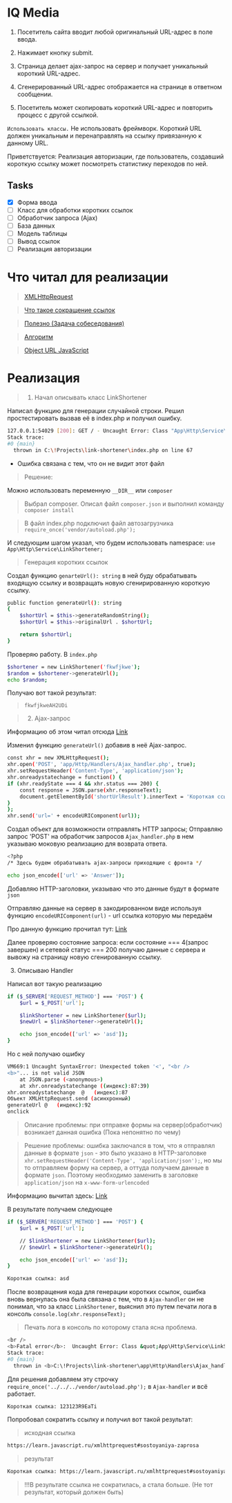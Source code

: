 # IQ Media

1. Посетитель сайта вводит любой оригинальный URL-адрес в поле ввода.
2. Нажимает кнопку submit.

3. Страница делает ajax-запрос на сервер и получает уникальный короткий URL-адрес.
4. Сгенерированный URL-адрес отображается на странице в ответном сообщении.
5. Посетитель может скопировать короткий URL-адрес и повторить процесс с другой ссылкой.

`Использовать классы.` Не использовать фреймворк.
Короткий URL должен уникальным и перенаправлять на ссылку привязанную к данному URL.

Приветствуется:
Реализация авторизации, где пользователь, создавший короткую ссылку может посмотреть статистику переходов по ней.

## Tasks

- [x] Форма ввода
- [ ] Класс для обработки коротких ссылок
- [ ] Обработчик запроса (Ajax)
- [ ] База данных
- [ ] Модель таблицы
- [ ] Вывод ссылок
- [ ] Реализация авторизации

# Что читал для реализации

> [XMLHttpRequest](https://learn.javascript.ru/xmlhttprequest)

> [Что такое сокращение ссылок](https://proglib.io/p/a-mozhno-pokoroche-kak-rabotayut-sokrashchateli-ssylok-2020-02-24)

> [Полезно (Задача собеседования)](https://habr.com/ru/articles/746602/)

> [Алгоритм](https://stackoverflow.com/questions/742013/how-do-i-create-a-url-shortener)

> [Object URL JavaScript](https://learn.javascript.ru/url)

# Реализация

> 1. Начал описывать класс LinkShortener

Написал функцию для генерации случайной строки. Решил простестировать вызвав её в index.php и получил ошибку.

```bash
127.0.0.1:54029 [200]: GET / - Uncaught Error: Class "App\Http\Service\LinkShortener" not found in C:\!Projects\link-shortener\index.php:67
Stack trace:
#0 {main}
  thrown in C:\!Projects\link-shortener\index.php on line 67
```

- Ошибка связана с тем, что он не видит этот файл

> Решение:

Можно использовать переменную `__DIR__` или `composer`

> Выбрал composer. Описал файл `composer.json` и выполнил команду `composer install`

> В файл index.php подключил файл автозагрузчика `require_once('vendor/autoload.php');`

И следующим шагом указал, что будем использовать namespace: `use App\Http\Service\LinkShortener;`

> Генерация коротких ссылок

Создал функцию `genarteUrl(): string` в ней буду обрабатывать входящую ссылку и возвращать новую сгенирированную короткую ссылку.

```bash
public function generateUrl(): string
{
	$shortUrl = $this->generateRandomString();
	$shortUrl = $this->originalUrl . $shortUrl;

	return $shortUrl;
}
```

Проверяю работу.
В `index.php`

```bash
$shortener = new LinkShortener('fkwfjkwe');
$random = $shortener->generateUrl();
echo $random;
```

Получаю вот такой результат:

> `fkwfjkweAH2UDi`

> 2. Ajax-запрос

Информацию об этом читал отсюда [Link](https://learn.javascript.ru/xmlhttprequest)

Изменил функцию `generateUrl()` добавив в неё Ajax-запрос.

```bash
const xhr = new XMLHttpRequest();
xhr.open('POST', 'app/Http/Handlers/Ajax_handler.php', true);
xhr.setRequestHeader('Content-Type', 'application/json');
xhr.onreadystatechange = function() {
if (xhr.readyState === 4 && xhr.status === 200) {
    const response = JSON.parse(xhr.responseText);
    document.getElementById('shortUrlResult').innerText = 'Короткая ссылка: ' + response.url;
}
};
xhr.send('url=' + encodeURIComponent(url));
```

Создал объект для возможности отправлять HTTP запросы;
Отправляю запрос 'POST' на обработчик запросов `Ajax_handler.php` в нем указываю моковую реализацию для возврата ответа.

```bash
<?php
/* Здесь будем обрабатывать ajax-запросы приходящие с фронта */

echo json_encode(['url' => 'Answer']);
```

Добавляю HTTP-заголовки, указываю что это данные будут в формате `json`

Отправляю данные на сервер в закодированном виде используя функцию `encodeURIComponent(url)` - url ссылка которую мы передаём

Про данную функцию прочитал тут: [Link](https://www.geeksforgeeks.org/how-to-encode-and-decode-a-url-in-javascript/)

Далее проверяю состояние запроса: если состояние === 4(запрос завершен) и сетевой статус === 200 получаю данные с сервера и вывожу на страницу новую сгенированную ссылку.

3. Описываю Handler

Написал вот такую реализацию

```bash
if ($_SERVER['REQUEST_METHOD'] === 'POST') {
    $url = $_POST['url'];

    $linkShortener = new LinkShortener($url);
    $newUrl = $linkShortener->generateUrl();

    echo json_encode(['url' => 'asd']);
}
```

Но с ней получаю ошибку

```bash
VM669:1 Uncaught SyntaxError: Unexpected token '<', "<br />
<b>"... is not valid JSON
    at JSON.parse (<anonymous>)
    at xhr.onreadystatechange ((индекс):87:39)
xhr.onreadystatechange	@	(индекс):87
Объект XMLHttpRequest.send (асинхронный)
generateUrl	@	(индекс):92
onclick
```

> Описание проблемы: при отправке формы на сервер(обработчик) возникает данная ошибка (Пока непонятно по чему)

> Решение проблемы: ошибка заключался в том, что я отправлял данные в формате `json` - это было указано в HTTP-заголовке `xhr.setRequestHeader('Content-Type', 'application/json');`, но мы то отправляем форму на сервер, а оттуда получаем данные в формате `json`. Поэтому необходимо заменить в заголовке `application/json` на `x-www-form-urlencoded`

Информацию вычитал здесь: [Link](https://zdrons.ru/veb-programmirovanie/application-x-www-form-urlencoded-php-osobennosti-i-primery-ispolzovaniya/)

В результате получаем следующее

```bash
if ($_SERVER['REQUEST_METHOD'] === 'POST') {
    $url = $_POST['url'];

    // $linkShortener = new LinkShortener($url);
    // $newUrl = $linkShortener->generateUrl();

    echo json_encode(['url' => 'asd']);
}
```

```bash
Короткая ссылка: asd
```

После возвращения кода для генерации коротких ссылок, ошибка вновь вернулась она была связана с тем, что в `Ajax-handler` он не понимал, что за класс `LinkShortener`, выяснил это путем печати лога в консоль
`console.log(xhr.responseText);`

> Печать лога в консоль по которому стала ясна проблема.

```bash
<br />
<b>Fatal error</b>:  Uncaught Error: Class &quot;App\Http\Service\LinkShortener&quot; not found in C:\!Projects\link-shortener\app\Http\Handlers\Ajax_handler.php:11
Stack trace:
#0 {main}
  thrown in <b>C:\!Projects\link-shortener\app\Http\Handlers\Ajax_handler.php</b> on line <b>11</b><br />
```

Для решения добавляем эту строчку `require_once('../../../vendor/autoload.php');` в `Ajax-handler` и всё работает.

```bash
Короткая ссылка: 123123R9EaTi
```

Попробовал сократить ссылку и получил вот такой результат:

> исходная ссылка

```bash
https://learn.javascript.ru/xmlhttprequest#sostoyaniya-zaprosa
```

> результат

```bash
Короткая ссылка: https://learn.javascript.ru/xmlhttprequest#sostoyaniya-zaprosaJ5p6gC
```

> !!!В результате ссылка не сократилась, а стала больше. (Не тот результат, который должен быть)

